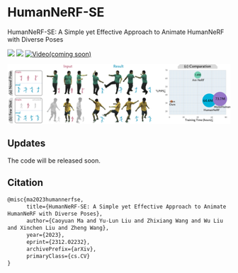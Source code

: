 # HumanNeRF-SE
HumanNeRF-SE: A Simple yet Effective Approach to Animate HumanNeRF with Diverse Poses

<a href='https://miles629.github.io/humannerf-se.github.io/'><img src='https://img.shields.io/badge/Project-Page-Green'></a> <a href='https://arxiv.org/abs/2312.02232'><img src='https://img.shields.io/badge/Paper-Arxiv-red'></a> [![Video(coming soon)](https://badges.aleen42.com/src/youtube.svg)](link)

![Teaser Image](docs/teaser24.png "Teaser")

## Updates
The code will be released soon.

## Citation	

```
@misc{ma2023humannerfse,
      title={HumanNeRF-SE: A Simple yet Effective Approach to Animate HumanNeRF with Diverse Poses}, 
      author={Caoyuan Ma and Yu-Lun Liu and Zhixiang Wang and Wu Liu and Xinchen Liu and Zheng Wang},
      year={2023},
      eprint={2312.02232},
      archivePrefix={arXiv},
      primaryClass={cs.CV}
}
```